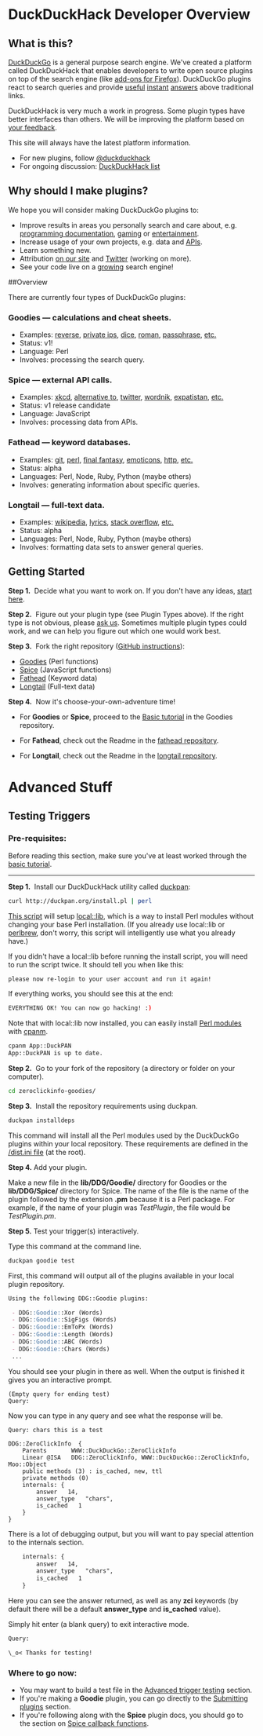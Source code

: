 DuckDuckHack Developer Overview
===
## What is this?

[DuckDuckGo](https://duckduckgo.com/) is a general purpose search engine. We've created a platform called DuckDuckHack that enables developers to write open source plugins on top of the search engine (like [add-ons for Firefox](https://addons.mozilla.org/en-US/firefox/addon/duckduckgo-ssl/?src=search)). DuckDuckGo plugins react to search queries and provide [useful](https://duckduckgo.com/?q=%40duckduckgo) [instant](https://duckduckgo.com/?q=roman+xvi) [answers](https://duckduckgo.com/?q=private+ips) above traditional links.

DuckDuckHack is very much a work in progress. Some plugin types have better interfaces than others. We will be improving the platform based on [your feedback](https://fiesta.cc/~duckduckhack).

This site will always have the latest platform information.

* For new plugins, follow [@duckduckhack](https://twitter.com/duckduckhack)
* For ongoing discussion: [DuckDuckHack list](https://www.listbox.com/subscribe/?list_id=197814)


## Why should I make plugins?

We hope you will consider making DuckDuckGo plugins to:

* Improve results in areas you personally search and care about, e.g. [programming documentation](https://duckduckgo.com/?q=perl+split), [gaming](https://duckduckgo.com/?q=roll+3d12+%2B+4) or [entertainment](https://duckduckgo.com/?q=xkcd).
* Increase usage of your own projects, e.g. data and [APIs](https://duckduckgo.com/?q=cost+of+living+nyc+philadelphia).
* Learn something new.
* Attribution [on our site](https://duckduckgo.com/goodies.html) and [Twitter](https://twitter.com/duckduckhack) (working on more).
* See your code live on a [growing](https://duckduckgo.com/traffic.html) search engine!

##Overview

There are currently four types of DuckDuckGo plugins:

### Goodies &mdash; calculations and cheat sheets.

 * Examples: [reverse](https://duckduckgo.com/?q=reverse+test), [private ips](https://duckduckgo.com/?q=private+ip), [dice](https://duckduckgo.com/?q=throw+5+dice), [roman](https://duckduckgo.com/?q=roman+cvi), [passphrase](https://duckduckgo.com/?q=passphrase+4+words), [etc.](https://github.com/duckduckgo/zeroclickinfo-goodies/tree/master/lib/DDG/Goodie)
 * Status: v1!
 * Language: Perl
 * Involves: processing the search query.

### Spice &mdash; external API calls.

 * Examples: [xkcd](https://duckduckgo.com/?q=xkcd), [alternative to](https://duckduckgo.com/?q=alternative+to+picasa), [twitter](https://duckduckgo.com/?q=%40duckduckgo), [wordnik](https://duckduckgo.com/?q=random+word+3-5), [expatistan](https://duckduckgo.com/?q=cost+of+living+nyc+philadelphia), [etc.](https://github.com/duckduckgo/zeroclickinfo-spice/tree/master/lib/DDG/Spice)
 * Status: v1 release candidate
 * Language: JavaScript
 * Involves: processing data from APIs.

### Fathead &mdash; keyword databases.

 * Examples: [git](https://duckduckgo.com/?q=git+branch), [perl](https://duckduckgo.com/?q=perl+split), [final fantasy](http://duckduckgo.com/?q=gippal), [emoticons](http://duckduckgo.com/?q=%28%3E_%3C%29), [http](http://duckduckgo.com/?q=http+304), [etc.](https://github.com/duckduckgo/zeroclickinfo-fathead)
 * Status: alpha
 * Languages: Perl, Node, Ruby, Python (maybe others)
 * Involves: generating information about specific queries.

### Longtail &mdash; full-text data.

 * Examples: [wikipedia](https://duckduckgo.com/?q=snow+albedo), [lyrics](https://duckduckgo.com/?q=what%27s+my+age+again+lyrics), [stack overflow](https://duckduckgo.com/?q=nginx+apache), [etc.](https://github.com/duckduckgo/zeroclickinfo-longtail)
 * Status: alpha
 * Languages: Perl, Node, Ruby, Python (maybe others)
 * Involves: formatting data sets to answer general queries.


## Getting Started


**Step 1.** &nbsp;Decide what you want to work on. If you don't have any ideas, [start here](http://ideas.duckduckhack.com/).

**Step 2.** &nbsp;Figure out your plugin type (see Plugin Types above). If the right type is not obvious, please <a href="FAQ.md">ask us</a>. Sometimes multiple plugin types could work, and we can help you figure out which one would work best.

**Step 3.** &nbsp;Fork the right repository ([GitHub instructions](http://help.github.com/fork-a-repo/)):

 * [Goodies](https://github.com/duckduckgo/zeroclickinfo-goodies) (Perl functions)
 * [Spice](https://github.com/duckduckgo/zeroclickinfo-spice) (JavaScript functions)
 * [Fathead](https://github.com/duckduckgo/zeroclickinfo-fathead) (Keyword data)
 * [Longtail](https://github.com/duckduckgo/zeroclickinfo-longtail) (Full-text data)

**Step 4.** &nbsp;Now it's choose-your-own-adventure time!

 * For **Goodies** or **Spice**, proceed to the [Basic tutorial](https://github.com/duckduckgo/zeroclickinfo-goodies) in the Goodies repository.

 * For **Fathead**, check out the Readme in the [fathead repository](https://github.com/duckduckgo/zeroclickinfo-fathead).
 * For **Longtail**, check out the Readme in the [longtail repository](https://github.com/duckduckgo/zeroclickinfo-longtail).

Advanced Stuff
===

## Testing Triggers
### Pre-requisites:
Before reading this section, make sure you've at least worked through the [basic tutorial](https://github.com/duckduckgo/zeroclickinfo-goodies/blob/master/README.md#basic-tutorial).


----

**Step 1.** &nbsp;Install our DuckDuckHack utility called [duckpan](https://metacpan.org/module/duckpan):

```bash
curl http://duckpan.org/install.pl | perl
```

[This script](https://github.com/duckduckgo/p5-duckpan-installer) will setup [local::lib](https://metacpan.org/module/local::lib), which is a way to install Perl modules without changing your base Perl installation. (If you already use local::lib or [perlbrew](https://metacpan.org/module/perlbrew), don't worry, this script will intelligently use what you already have.)

If you didn't have a local::lib before running the install script, you will need to run the script twice. It should tell you when like this:

```txt
please now re-login to your user account and run it again!
```

If everything works, you should see this at the end:

```bash
EVERYTHING OK! You can now go hacking! :)
```

Note that with local::lib now installed, you can easily install [Perl modules](http://search.cpan.org/) with [cpanm](https://metacpan.org/module/cpanm).

```bash
cpanm App::DuckPAN
App::DuckPAN is up to date.
```

**Step 2.** &nbsp;Go to your fork of the repository (a directory or folder on your computer).

```bash
cd zeroclickinfo-goodies/
```

**Step 3.** &nbsp;Install the repository requirements using duckpan.

```txt
duckpan installdeps
```

This command will install all the Perl modules used by the DuckDuckGo plugins within your local repository. These requirements are defined in the [/dist.ini file](http://blog.urth.org/2010/06/walking-through-a-real-distini.html) (at the root).

**Step 4.** Add your plugin.

Make a new file in the **lib/DDG/Goodie/** directory for Goodies or the **lib/DDG/Spice/** directory for Spice. The name of the file is the name of the plugin followed by the extension **.pm** because it is a Perl package. For example, if the name of your plugin was _TestPlugin_, the file would be _TestPlugin.pm_.

**Step 5.** Test your trigger(s) interactively.

Type this command at the command line.

```txt
duckpan goodie test
```

First, this command will output all of the plugins available in your local plugin repository.

```md
Using the following DDG::Goodie plugins:

 - DDG::Goodie::Xor (Words)
 - DDG::Goodie::SigFigs (Words)
 - DDG::Goodie::EmToPx (Words)
 - DDG::Goodie::Length (Words)
 - DDG::Goodie::ABC (Words)
 - DDG::Goodie::Chars (Words)
 ...
```

You should see your plugin in there as well. When the output is finished it gives you an interactive prompt.

```
(Empty query for ending test)
Query:
```

Now you can type in any query and see what the response will be.

```
Query: chars this is a test

DDG::ZeroClickInfo  {
    Parents       WWW::DuckDuckGo::ZeroClickInfo
    Linear @ISA   DDG::ZeroClickInfo, WWW::DuckDuckGo::ZeroClickInfo, Moo::Object
    public methods (3) : is_cached, new, ttl
    private methods (0)
    internals: {
        answer   14,
        answer_type   "chars",
        is_cached   1
    }
}
```

There is a lot of debugging output, but you will want to pay special attention to the internals section.

```txt
    internals: {
        answer   14,
        answer_type   "chars",
        is_cached   1
    }
```

Here you can see the answer returned, as well as any **zci** keywords (by default there will be a default **answer_type** and **is_cached** value).

Simply hit enter (a blank query) to exit interactive mode.

```txt
Query:

\_o< Thanks for testing!
```

### Where to go now:

* You may want to build a test file in the [Advanced trigger testing](#advanced-trigger-testing) section.
* If you're making a **Goodie** plugin, you can go directly to the [Submitting plugins](#submitting-plugins) section.
* If you're following along with the **Spice** plugin docs, you should go to the section on [Spice callback functions](https://github.com/duckduckgo/zeroclickinfo-spice/blob/master/README.md#spice-callback-functions).

